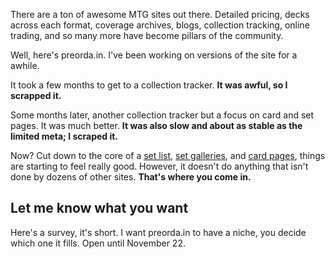 There are a ton of awesome MTG sites out there. Detailed pricing, decks across each format, coverage archives, blogs, collection tracking, online trading, and so many more have become pillars of the community.

Well, here's preorda.in. I've been working on versions of the site for a awhile.

It took a few months to get to a collection tracker. **It was awful, so I scrapped it.**

Some months later, another collection tracker but a focus on card and set pages. It was much better. **It was also slow and about as stable as the limited meta; I scraped it.**

Now? Cut down to the core of a [set list](https://preorda.in/sets), [set galleries](https://preorda.in/set/Battle%20for%20Zendikar), and [card pages](https://preorda.in/card/Cryptic%20Command), things are starting to feel really good. However, it doesn't do anything that isn't done by dozens of other sites. **That's where you come in.**

## Let me know what you want

Here's a survey, it's short. I want preorda.in to have a niche, you decide which one it fills. Open until November 22.
